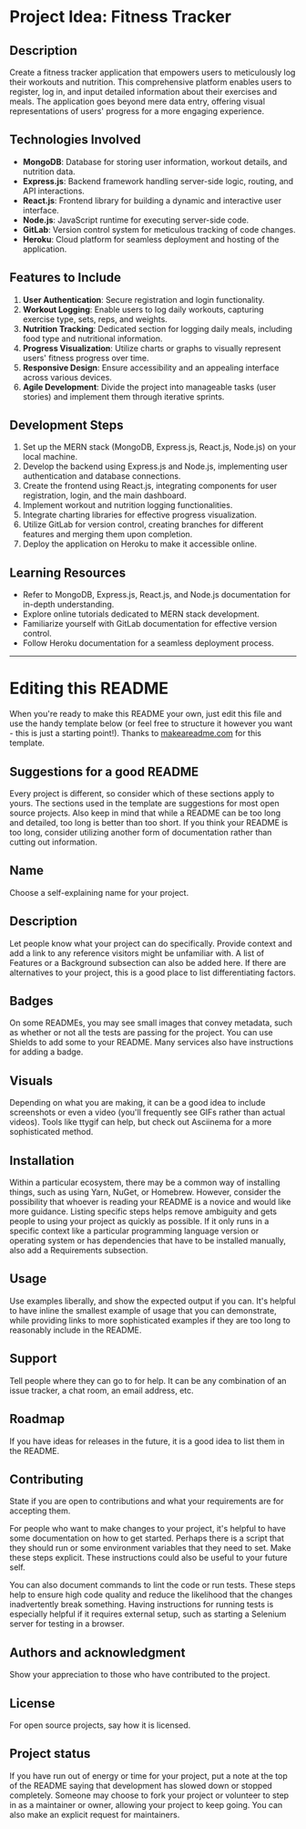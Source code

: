 # Project Idea: Fitness Tracker

## Description
Create a fitness tracker application that empowers users to meticulously log their workouts and nutrition. This comprehensive platform enables users to register, log in, and input detailed information about their exercises and meals. The application goes beyond mere data entry, offering visual representations of users' progress for a more engaging experience.

## Technologies Involved
- **MongoDB**: Database for storing user information, workout details, and nutrition data.
- **Express.js**: Backend framework handling server-side logic, routing, and API interactions.
- **React.js**: Frontend library for building a dynamic and interactive user interface.
- **Node.js**: JavaScript runtime for executing server-side code.
- **GitLab**: Version control system for meticulous tracking of code changes.
- **Heroku**: Cloud platform for seamless deployment and hosting of the application.

## Features to Include
1. **User Authentication**: Secure registration and login functionality.
2. **Workout Logging**: Enable users to log daily workouts, capturing exercise type, sets, reps, and weights.
3. **Nutrition Tracking**: Dedicated section for logging daily meals, including food type and nutritional information.
4. **Progress Visualization**: Utilize charts or graphs to visually represent users' fitness progress over time.
5. **Responsive Design**: Ensure accessibility and an appealing interface across various devices.
6. **Agile Development**: Divide the project into manageable tasks (user stories) and implement them through iterative sprints.

## Development Steps
1. Set up the MERN stack (MongoDB, Express.js, React.js, Node.js) on your local machine.
2. Develop the backend using Express.js and Node.js, implementing user authentication and database connections.
3. Create the frontend using React.js, integrating components for user registration, login, and the main dashboard.
4. Implement workout and nutrition logging functionalities.
5. Integrate charting libraries for effective progress visualization.
6. Utilize GitLab for version control, creating branches for different features and merging them upon completion.
7. Deploy the application on Heroku to make it accessible online.

## Learning Resources
- Refer to MongoDB, Express.js, React.js, and Node.js documentation for in-depth understanding.
- Explore online tutorials dedicated to MERN stack development.
- Familiarize yourself with GitLab documentation for effective version control.
- Follow Heroku documentation for a seamless deployment process.

---

# Editing this README

When you're ready to make this README your own, just edit this file and use the handy template below (or feel free to structure it however you want - this is just a starting point!). Thanks to [makeareadme.com](https://www.makeareadme.com/) for this template.

## Suggestions for a good README

Every project is different, so consider which of these sections apply to yours. The sections used in the template are suggestions for most open source projects. Also keep in mind that while a README can be too long and detailed, too long is better than too short. If you think your README is too long, consider utilizing another form of documentation rather than cutting out information.

## Name
Choose a self-explaining name for your project.

## Description
Let people know what your project can do specifically. Provide context and add a link to any reference visitors might be unfamiliar with. A list of Features or a Background subsection can also be added here. If there are alternatives to your project, this is a good place to list differentiating factors.

## Badges
On some READMEs, you may see small images that convey metadata, such as whether or not all the tests are passing for the project. You can use Shields to add some to your README. Many services also have instructions for adding a badge.

## Visuals
Depending on what you are making, it can be a good idea to include screenshots or even a video (you'll frequently see GIFs rather than actual videos). Tools like ttygif can help, but check out Asciinema for a more sophisticated method.

## Installation
Within a particular ecosystem, there may be a common way of installing things, such as using Yarn, NuGet, or Homebrew. However, consider the possibility that whoever is reading your README is a novice and would like more guidance. Listing specific steps helps remove ambiguity and gets people to using your project as quickly as possible. If it only runs in a specific context like a particular programming language version or operating system or has dependencies that have to be installed manually, also add a Requirements subsection.

## Usage
Use examples liberally, and show the expected output if you can. It's helpful to have inline the smallest example of usage that you can demonstrate, while providing links to more sophisticated examples if they are too long to reasonably include in the README.

## Support
Tell people where they can go to for help. It can be any combination of an issue tracker, a chat room, an email address, etc.

## Roadmap
If you have ideas for releases in the future, it is a good idea to list them in the README.

## Contributing
State if you are open to contributions and what your requirements are for accepting them.

For people who want to make changes to your project, it's helpful to have some documentation on how to get started. Perhaps there is a script that they should run or some environment variables that they need to set. Make these steps explicit. These instructions could also be useful to your future self.

You can also document commands to lint the code or run tests. These steps help to ensure high code quality and reduce the likelihood that the changes inadvertently break something. Having instructions for running tests is especially helpful if it requires external setup, such as starting a Selenium server for testing in a browser.

## Authors and acknowledgment
Show your appreciation to those who have contributed to the project.

## License
For open source projects, say how it is licensed.

## Project status
If you have run out of energy or time for your project, put a note at the top of the README saying that development has slowed down or stopped completely. Someone may choose to fork your project or volunteer to step in as a maintainer or owner, allowing your project to keep going. You can also make an explicit request for maintainers.

